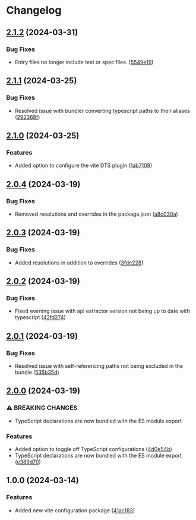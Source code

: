 # Changelog

## [2.1.2](https://github.com/do-ob-io/config/compare/vite-lib-config-v2.1.1...vite-lib-config-v2.1.2) (2024-03-31)


### Bug Fixes

* Entry files no longer include test or spec files. ([5549e19](https://github.com/do-ob-io/config/commit/5549e19805b55457f66b0daa3950dbcef1f80f55))

## [2.1.1](https://github.com/do-ob-io/config/compare/vite-lib-config-v2.1.0...vite-lib-config-v2.1.1) (2024-03-25)


### Bug Fixes

* Resolved issue with bundler converting typescript paths to their aliases ([292368f](https://github.com/do-ob-io/config/commit/292368f52144691dad9ad8118e98358271d1ff65))

## [2.1.0](https://github.com/do-ob-io/config/compare/vite-lib-config-v2.0.4...vite-lib-config-v2.1.0) (2024-03-25)


### Features

* Added option to configure the vite DTS plugin ([1ab7109](https://github.com/do-ob-io/config/commit/1ab7109c6da2cc3e47b079be1785f551a665484b))

## [2.0.4](https://github.com/do-ob-io/config/compare/vite-lib-config-v2.0.3...vite-lib-config-v2.0.4) (2024-03-19)


### Bug Fixes

* Removed resolutions and overrides in the package.json ([a8c030a](https://github.com/do-ob-io/config/commit/a8c030a2639d7fd5ae4a61c72ea5417a14cfb4c6))

## [2.0.3](https://github.com/do-ob-io/config/compare/vite-lib-config-v2.0.2...vite-lib-config-v2.0.3) (2024-03-19)


### Bug Fixes

* Added resolutions in addition to overrides ([3fde228](https://github.com/do-ob-io/config/commit/3fde2285eb72a155261c9545b9913e8ea9ff5600))

## [2.0.2](https://github.com/do-ob-io/config/compare/vite-lib-config-v2.0.1...vite-lib-config-v2.0.2) (2024-03-19)


### Bug Fixes

* Fixed warning issue with api extractor version not being up to date with typescript ([42fd274](https://github.com/do-ob-io/config/commit/42fd274b547d79b445cf0337a04a7560f103209a))

## [2.0.1](https://github.com/do-ob-io/config/compare/vite-lib-config-v2.0.0...vite-lib-config-v2.0.1) (2024-03-19)


### Bug Fixes

* Resolved issue with self-referencing paths not being excluded in the bundle ([535b35d](https://github.com/do-ob-io/config/commit/535b35d9ed8a7fd77f685447d253830e24e1dacf))

## [2.0.0](https://github.com/do-ob-io/config/compare/vite-lib-config-v1.0.0...vite-lib-config-v2.0.0) (2024-03-19)


### ⚠ BREAKING CHANGES

* TypeScript declarations are now bundled with the ES module export

### Features

* Added option to toggle off TypeScript configurations ([4d0e54b](https://github.com/do-ob-io/config/commit/4d0e54bfe0906f539de36f830377edea9cdb9cb9))
* TypeScript declarations are now bundled with the ES module export ([e389d70](https://github.com/do-ob-io/config/commit/e389d70ae8fa9d193d7c7e04839de31fe84e1892))

## 1.0.0 (2024-03-14)


### Features

* Added new vite configuration package ([41ac183](https://github.com/do-ob-io/config/commit/41ac183bbc28edcc0b1677d3da2f2ddb6fca9a56))
